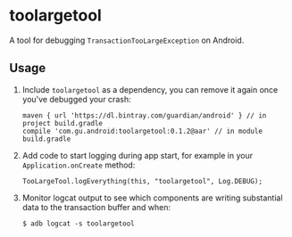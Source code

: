 # toolargetool

A tool for debugging `TransactionTooLargeException` on Android.

## Usage

1. Include `toolargetool` as a dependency, you can remove it again once you've debugged your crash:

       maven { url 'https://dl.bintray.com/guardian/android' } // in project build.gradle
       compile 'com.gu.android:toolargetool:0.1.2@aar' // in module build.gradle

2. Add code to start logging during app start, for example in your `Application.onCreate` method:

       TooLargeTool.logEverything(this, "toolargetool", Log.DEBUG);

3. Monitor logcat output to see which components are writing substantial data to the transaction
   buffer and when:

       $ adb logcat -s toolargetool
